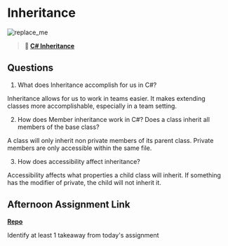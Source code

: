 # Inheritance

![replace_me](https://codeworks.blob.core.windows.net/public/assets/img/illustrations/placeholder.svg)

> **📖 [C# Inheritance](https://codeworksacademy.com/fs-student-guide/resources/wk10/04-Inheritance)**

## Questions

1. What does Inheritance accomplish for us in C#?

Inheritance allows for us to work in teams easier. It makes extending classes more accomplishable, especially in a team setting.

2. How does Member inheritance work in C#? Does a class inherit all members of the base class?

A class will only inherit non private members of its parent class. Private members are only accessible within the same file.

3. How does accessibility affect inheritance?

Accessibility affects what properties a child class will inherit. If something has the modifier of private, the child will not inherit it.

## Afternoon Assignment Link

**[Repo](https://github.com/JacksonHagen/<ASSIGNMENT_REPO>)**

Identify at least 1 takeaway from today's assignment

